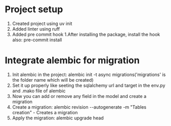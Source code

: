 # Project setup
1. Created project using uv init
2. Added linter using ruff
3. Added pre commit hook
    1.After installing the package,  install the hook also: pre-commit install


# Integrate alembic for migration
1. Init alembic in the project: alembic init -t async migrations('migrations' is the folder name which will be created)
2. Set it up properly like seeting the sqlalchemy url and target in the env.py and .mako file of alembic
2. Now you can add or remove any field in the model and create a migration
3. Create a migration: alembic revision --autogenerate -m "Tables creation" - Creates a migration
4. Apply the migration: alembic upgrade head
